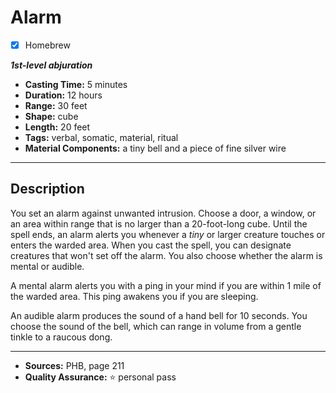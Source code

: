 # Alarm
- [x] Homebrew

***1st-level abjuration***
- **Casting Time:** 5 minutes
- **Duration:** 12 hours
- **Range:** 30 feet
- **Shape:** cube
- **Length:** 20 feet
- **Tags:** verbal, somatic, material, ritual
- **Material Components:** a tiny bell and a piece of fine silver wire

---

## Description
You set an alarm against unwanted intrusion.
Choose a door, a window, or an area within range that is no larger than a 20-foot-long cube.
Until the spell ends, an alarm alerts you whenever a *tiny* or larger creature touches or enters the warded area.
When you cast the spell, you can designate creatures that won't set off the alarm.
You also choose whether the alarm is mental or audible.

A mental alarm alerts you with a ping in your mind if you are within 1 mile of the warded area.
This ping awakens you if you are sleeping.

An audible alarm produces the sound of a hand bell for 10 seconds.
You choose the sound of the bell, which can range in volume from a gentle tinkle to a raucous dong.

---

- **Sources:** PHB, page 211
- **Quality Assurance:** :star: personal pass

